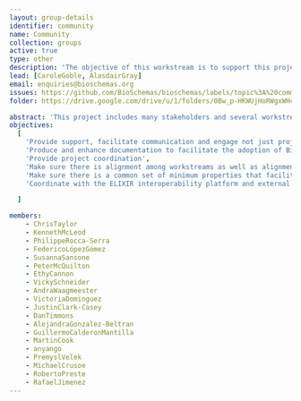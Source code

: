```yaml
---
layout: group-details
identifier: community
name: Community
collection: groups
active: true
type: other
description: 'The objective of this workstream is to support this project and the involvement of the Bioschemas community.'
lead: [CaroleGoble, AlasdairGray]
email: enquiries@bioschemas.org
issues: https://github.com/BioSchemas/bioschemas/labels/topic%3A%20community
folder: https://drive.google.com/drive/u/1/folders/0Bw_p-HKWUjHoRWgxWHcwVHNQUGM

abstract: 'This project includes many stakeholders and several workstreams. For this project to be successful it will require good communication and coordination, not just among partners but also with the Bioschemas community.'
objectives:
  [
    'Provide support, facilitate communication and engage not just project partners but the community including Bioschemas and other related efforts like Force11 and BD2K',
    'Produce and enhance documentation to facilitate the adoption of Bioschemas from a technical perspective',
    'Provide project coordination',
    'Make sure there is alignment among workstreams as well as alignment among specifications',
    'Make sure there is a common set of minimum properties that facilitates contextualisation',
    'Coordinate with the ELIXIR interoperability platform and external partners'

  ]

members:
    - ChrisTaylor
    - KennethMcLeod
    - PhilippeRocca-Serra
    - FedericoLópezGómez
    - SusannaSansone
    - PeterMcQuilton
    - EthyCannon
    - VickySchneider
    - AndraWaagmeester
    - VictoriaDominguez
    - JustinClark-Casey
    - DanTimmons
    - AlejandraGonzalez-Beltran
    - GuillermoCalderonMantilla
    - MartinCook
    - anyango
    - PremyslVelek
    - MichaelCrusoe
    - RobertoPreste
    - RafaelJimenez
---
```

